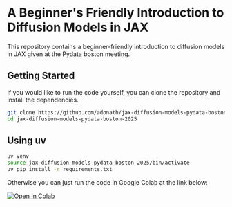 # A Beginner's Friendly Introduction to Diffusion Models in JAX
This repository contains a beginner-friendly introduction to diffusion models in JAX given at the Pydata boston meeting.

## Getting Started

If you would like to run the code yourself, you can clone the repository and install the dependencies.

```bash
git clone https://github.com/adonath/jax-diffusion-models-pydata-boston-2025.git
cd jax-diffusion-models-pydata-boston-2025
```

## Using uv

```bash
uv venv
source jax-diffusion-models-pydata-boston-2025/bin/activate
uv pip install -r requirements.txt
```

Otherwise you can just run the code in Google Colab at the link below:

[![Open In Colab](https://colab.research.google.com/assets/colab-badge.svg)](https://colab.research.google.com/github/adonath/jax-diffusion-models-pydata-boston-2025/blob/main/jax-diffusion-models-pydata-boston-2025.ipynb)














